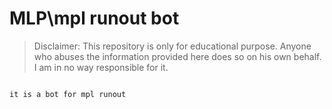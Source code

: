 # MLP\mpl runout bot
> Disclaimer: This repository is only for educational purpose. Anyone who abuses the information provided here does so on his own behalf. I am in no way responsible for it.

```

it is a bot for mpl runout



```


